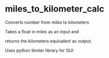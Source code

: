 # miles_to_kilometer_calc
Converts number from miles to kilometers

Takes a float in miles as an input and 

returns the kilometers equivalent as output.

Uses python tkinter library for GUI
